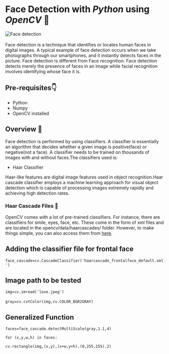 # Face Detection with _Python_ using _OpenCV_ 🙂

![Face detection](https://media.giphy.com/media/IsKFVXvVxyeN1aXfgj/giphy.gif)
<br></br>
Face detection is a technique that identifies or locates human faces in digital images. A typical example of face detection occurs when we take photographs through our smartphones, and it instantly detects faces in the picture. Face detection is different from Face recognition. Face detection detects merely the presence of faces in an image while facial recognition involves identifying whose face it is.

## Pre-requisites👇

- Python
- Numpy
- OpenCV installed

## Overview 🧠

Face detection is performed by using classifiers. A classifier is essentially an algorithm that decides whether a given image is positive(face) or negative(not a face). A classifier needs to be trained on thousands of images with and without faces.The classifiers used is:
- Haar Classifier

Haar-like features are digital image features used in object recognition.Haar cascade classifier employs a machine learning approach for visual object detection which is capable of processing images extremely rapidly and achieving high detection rates. 

### Haar Cascade Files 👀

OpenCV comes with a lot of pre-trained classifiers. For instance, there are classifiers for smile, eyes, face, etc. These come in the form of xml files and are located in the opencv/data/haarcascades/ folder. 
However, to make things simple, you can also access them from [here](https://github.com/parulnith/Face-Detection-in-Python-using-OpenCV/tree/master/data/haarcascades).

## Adding the classifier file for frontal face

`face_cascade=cv.CascadeClassifier('haarcascade_frontalface_default.xml')`


##  Image path to be tested

`img=cv.imread('love.jpeg')` <br></br>
`gray=cv.cvtColor(img,cv.COLOR_BGR2GRAY)`

## Generalized Function 

`faces=face_cascade.detectMultiScale(gray,1.1,4)`

`for (x,y,w,h) in faces:`

  `cv.rectangle(img,(x,y),(x+w,y+h),(0,255,255),2)`


